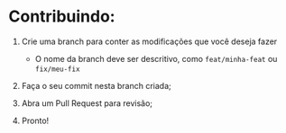 # Contribuindo:
1. Crie uma branch para conter as modificações que você deseja fazer
     - O nome da branch deve ser descritivo, como ```feat/minha-feat``` ou ```fix/meu-fix```

2. Faça o seu commit nesta branch criada;
3. Abra um Pull Request para revisão;
4. Pronto!
